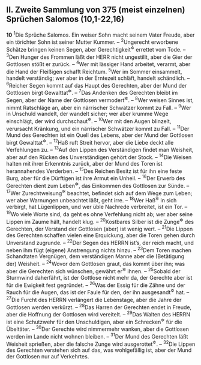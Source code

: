 ## II. Zweite Sammlung von 375 (meist einzelnen) Sprüchen Salomos (10,1-22,16)

__10__
<sup>1</sup>Die Sprüche Salomos. Ein weiser Sohn macht seinem Vater Freude, aber ein törichter Sohn ist seiner Mutter Kummer. –
<sup>2</sup>Ungerecht erworbene Schätze bringen keinen Segen, aber Gerechtigkeit<sup title="oder: Wohltätigkeit">&#x2732;</sup> errettet vom Tode. –
<sup>3</sup>Den Hunger des Frommen läßt der HERR nicht ungestillt, aber die Gier der Gottlosen stößt er zurück. –
<sup>4</sup>Wer mit lässiger Hand arbeitet, verarmt, aber die Hand der Fleißigen schafft Reichtum.
<sup>5</sup>Wer im Sommer einsammelt, handelt verständig; wer aber in der Erntezeit schläft, handelt schändlich. –
<sup>6</sup>Reicher Segen kommt auf das Haupt des Gerechten, aber der Mund der Gottlosen birgt Gewalttat<sup title="vgl. V.11b">&#x2732;</sup>. –
<sup>7</sup>Das Andenken des Gerechten bleibt im Segen, aber der Name der Gottlosen vermodert<sup title="oder: erstirbt">&#x2732;</sup>. –
<sup>8</sup>Wer weisen Sinnes ist, nimmt Ratschläge an, aber ein närrischer Schwätzer kommt zu Fall. –
<sup>9</sup>Wer in Unschuld wandelt, der wandelt sicher; wer aber krumme Wege einschlägt, der wird durchschaut<sup title="oder: ertappt">&#x2732;</sup>. –
<sup>10</sup>Wer mit den Augen blinzelt, verursacht Kränkung, und ein närrischer Schwätzer kommt zu Fall. –
<sup>11</sup>Der Mund des Gerechten ist ein Quell des Lebens, aber der Mund der Gottlosen birgt Gewalttat<sup title="oder: Unheil">&#x2732;</sup>. –
<sup>12</sup>Haß ruft Streit hervor, aber die Liebe deckt alle Verfehlungen zu. –
<sup>13</sup>Auf den Lippen des Verständigen findet man Weisheit, aber auf den Rücken des Unverständigen gehört der Stock. –
<sup>14</sup>Die Weisen halten mit ihrer Erkenntnis zurück, aber der Mund des Toren ist herannahendes Verderben. –
<sup>15</sup>Des Reichen Besitz ist für ihn eine feste Burg, aber für die Dürftigen ist ihre Armut ein Unheil. –
<sup>16</sup>Der Erwerb des Gerechten dient zum Leben<sup title="oder: Segen">&#x2732;</sup>, das Einkommen des Gottlosen zur Sünde. –
<sup>17</sup>Wer Zurechtweisung<sup title="oder: die Mahnung">&#x2732;</sup> beachtet, befindet sich auf dem Wege zum Leben; wer aber Warnungen unbeachtet läßt, geht irre. –
<sup>18</sup>Wer Haß<sup title="oder: Gehässiges">&#x2732;</sup> in sich verbirgt, hat Lügenlippen, und wer üble Nachrede verbreitet, ist ein Tor. –
<sup>19</sup>Wo viele Worte sind, da geht es ohne Verfehlung nicht ab; wer aber seine Lippen im Zaume hält, handelt klug. –
<sup>20</sup>Kostbares Silber ist die Zunge<sup title="= Rede">&#x2732;</sup> des Gerechten, der Verstand der Gottlosen (aber) ist wenig wert. –
<sup>21</sup>Die Lippen des Gerechten schaffen vielen eine Erquickung, aber die Toren gehen durch Unverstand zugrunde. –
<sup>22</sup>Der Segen des HERRN ist’s, der reich macht, und neben ihm fügt (eigene) Anstrengung nichts hinzu. –
<sup>23</sup>Dem Toren machen Schandtaten Vergnügen, dem verständigen Manne aber die (Betätigung der) Weisheit. –
<sup>24</sup>Wovor dem Gottlosen graut, das kommt über ihn; was aber die Gerechten sich wünschen, gewährt er<sup title="d.h. der HERR">&#x2732;</sup> ihnen. –
<sup>25</sup>Sobald der Sturmwind daherfährt, ist der Gottlose nicht mehr da, der Gerechte aber ist für die Ewigkeit fest gegründet. –
<sup>26</sup>Was der Essig für die Zähne und der Rauch für die Augen, das ist der Faule für den, der ihn ausgesandt<sup title="oder: beauftragt">&#x2732;</sup> hat. –
<sup>27</sup>Die Furcht des HERRN verlängert die Lebenstage, aber die Jahre der Gottlosen werden verkürzt. –
<sup>28</sup>Das Harren der Gerechten endet in Freude, aber die Hoffnung der Gottlosen wird vereitelt. –
<sup>29</sup>Das Walten des HERRN ist eine Schutzwehr für den Unschuldigen, aber ein Schrecken<sup title="oder: Verderben">&#x2732;</sup> für die Übeltäter. –
<sup>30</sup>Der Gerechte wird nimmermehr wanken, aber die Gottlosen werden im Lande nicht wohnen bleiben. –
<sup>31</sup>Der Mund des Gerechten läßt Weisheit sprießen, aber die falsche Zunge wird ausgerottet<sup title="oder: verfällt dem Untergang">&#x2732;</sup>. –
<sup>32</sup>Die Lippen des Gerechten verstehen sich auf das, was wohlgefällig ist, aber der Mund der Gottlosen nur auf Verkehrtes.